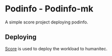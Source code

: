 # Podinfo - Podinfo-mk

A simple score project deploying podinfo.

## Deploying

[Score](https://score.dev/) is used to deploy the workload to humanitec.
